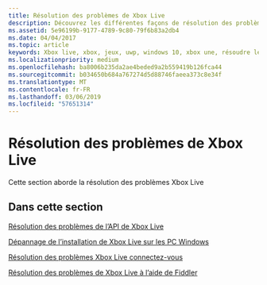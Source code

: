 ```yaml
---
title: Résolution des problèmes de Xbox Live
description: Découvrez les différentes façons de résolution des problèmes de développement Xbox Live.
ms.assetid: 5e96199b-9177-4789-9c80-79f6b83a2db4
ms.date: 04/04/2017
ms.topic: article
keywords: Xbox live, xbox, jeux, uwp, windows 10, xbox une, résoudre les problèmes
ms.localizationpriority: medium
ms.openlocfilehash: ba8006b235da2ae4beded9a2b559419b126fca44
ms.sourcegitcommit: b034650b684a767274d5d88746faeea373c8e34f
ms.translationtype: MT
ms.contentlocale: fr-FR
ms.lasthandoff: 03/06/2019
ms.locfileid: "57651314"
---
```

# <a name="troubleshooting-xbox-live"></a>Résolution des problèmes de Xbox Live

Cette section aborde la résolution des problèmes Xbox Live

## <a name="in-this-section"></a>Dans cette section

[Résolution des problèmes de l’API de Xbox Live](troubleshooting-the-xbox-live-services-api.md)

[Dépannage de l’installation de Xbox Live sur les PC Windows](troubleshooting-pc-setup.md)

[Résolution des problèmes Xbox Live connectez-vous](troubleshooting-sign-in.md)

[Résolution des problèmes de Xbox Live à l’aide de Fiddler](how-to-set-up-fiddler-for-debugging.md)
